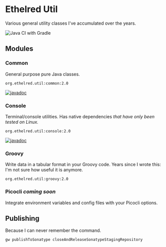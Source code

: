 # Ethelred Util

Various general utility classes I've accumulated over the years.

![Java CI with Gradle](https://github.com/edward3h/ethelred_util/workflows/Java%20CI%20with%20Gradle/badge.svg)

## Modules

### Common
General purpose pure Java classes.

`org.ethelred.util:common:2.0`

[![javadoc](https://javadoc.io/badge2/org.ethelred.util/common/javadoc.svg)](https://javadoc.io/doc/org.ethelred.util/common)

### Console
Terminal/console utilities. Has native dependencies _that have only been tested on Linux._

`org.ethelred.util:console:2.0`

[![javadoc](https://javadoc.io/badge2/org.ethelred.util/console/javadoc.svg)](https://javadoc.io/doc/org.ethelred.util/console)

### Groovy
Write data in a tabular format in your Groovy code.
Years since I wrote this: I'm not sure how useful it is anymore.

`org.ethelred.util:groovy:2.0`

### Picocli _coming soon_
Integrate environment variables and config files with your Picocli options.

## Publishing

Because I can never remember the command.

`gw publishToSonatype closeAndReleaseSonatypeStagingRepository`
